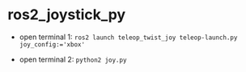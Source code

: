 # ros2_joystick_py

- open terminal 1:
 `ros2 launch teleop_twist_joy teleop-launch.py joy_config:='xbox' `

- open terminal 2:
 `python2 joy.py`
 
 
